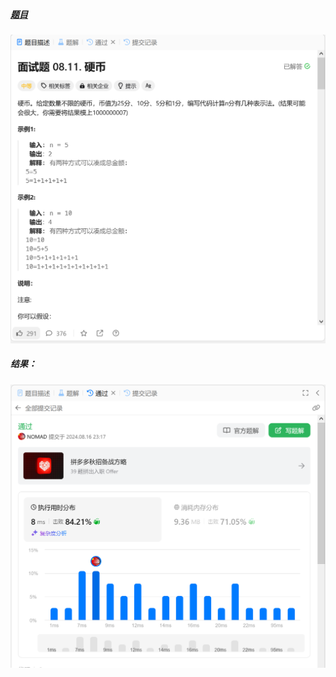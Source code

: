 ##### [题目](https://leetcode.cn/problems/coin-lcci/description/)
![pic](img.png)
##### 结果：
![pic](result.png)